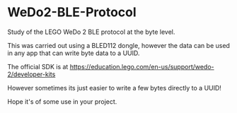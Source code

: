 # WeDo2-BLE-Protocol
Study of the LEGO WeDo 2 BLE protocol at the byte level.

This was carried out using a BLED112 dongle, however the data can be used
in any app that can write byte data to a UUID.

The official SDK is at 
https://education.lego.com/en-us/support/wedo-2/developer-kits

However sometimes its just easier to write  a few bytes directly to a UUID!

Hope it's of some use in your project.
